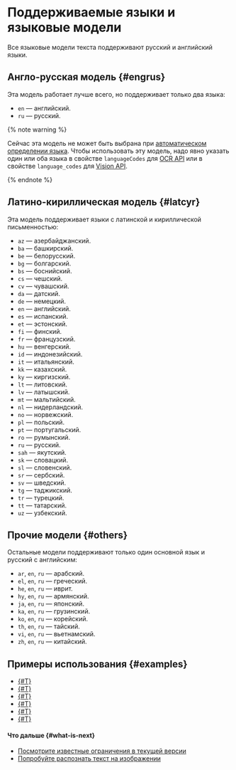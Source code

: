 # Поддерживаемые языки и языковые модели

Все языковые модели текста поддерживают русский и английский языки.

## Англо-русская модель {#engrus}

Эта модель работает лучше всего, но поддерживает только два языка:

* `en` — английский.
* `ru` — русский.

{% note warning %}

Сейчас эта модель не может быть выбрана при [автоматическом определении языка](../../operations/ocr/text-detection-image.md#ocr-api-recognition). Чтобы использовать эту модель, надо явно указать один или оба языка в свойстве `languageCodes` для [OCR API](../../ocr/api-ref/index.md) или в свойстве `language_codes` для [Vision API](../../vision/api-ref/index.md).

{% endnote %}

## Латино-кириллическая модель {#latcyr}

Эта модель поддерживает языки с латинской и кириллической письменностью:

* `az` — азербайджанский.
* `ba` — башкирский.
* `be` — белорусский.
* `bg` — болгарский.
* `bs` — боснийский.
* `cs` — чешский.
* `cv` — чувашский.
* `da` — датский.
* `de` — немецкий.
* `en` — английский.
* `es` — испанский.
* `et` — эстонский.
* `fi` — финский.
* `fr` — французский.
* `hu` — венгерский.
* `id` — индонезийский.
* `it` — итальянский.
* `kk` — казахский.
* `ky` — киргизский.
* `lt` — литовский.
* `lv` — латышский.
* `mt` — мальтийский.
* `nl` — нидерландский.
* `no` — норвежский.
* `pl` — польский.
* `pt` — португальский.
* `ro` — румынский.
* `ru` — русский.
* `sah` — якутский.
* `sk` — словацкий.
* `sl` — словенский.
* `sr` — сербский.
* `sv` — шведский.
* `tg` — таджикский.
* `tr` — турецкий.
* `tt` — татарский.
* `uz` — узбекский.

## Прочие модели {#others}

Остальные модели поддерживают только один основной язык и русский с английским:

* `ar`, `en`, `ru` — арабский.
* `el`, `en`, `ru` — греческий.
* `he`, `en`, `ru` — иврит.
* `hy`, `en`, `ru` — армянский.
* `ja`, `en`, `ru` — японский.
* `ka`, `en`, `ru` — грузинский.
* `ko`, `en`, `ru` — корейский.
* `th`, `en`, `ru` — тайский.
* `vi`, `en`, `ru` — вьетнамский.
* `zh`, `en`, `ru` — китайский.

## Примеры использования {#examples}

* [{#T}](../../tutorials/archive-from-vision-to-object-storage.md)
* [{#T}](../../tutorials/recognizer-bot.md)
* [{#T}](../../operations/ocr/text-detection-image.md)
* [{#T}](../../operations/ocr/text-detection-pdf.md)
* [{#T}](../../operations/ocr/text-detection-handwritten.md)
* [{#T}](../../operations/ocr/text-detection-table.md)

#### Что дальше {#what-is-next}

* [Посмотрите известные ограничения в текущей версии](known-issues.md)
* [Попробуйте распознать текст на изображении](../../operations/ocr/text-detection-image.md)
